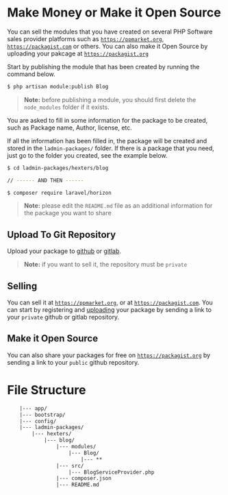 # Make Money or Make it Open Source

You can sell the modules that you have created on several PHP Software sales provider platforms such as [`https://ppmarket.org`](https://ppmarket.org/developers), [`https://packagist.com`](https://packagist.com/vendors) or others. You can also make it Open Source by uploading your pakcage at [`https://packagist.org`](https://packagist.org/)

Start by publishing the module that has been created by running the command below.

```bash
$ php artisan module:publish Blog
```
> **Note:** before publishing a module, you should first delete the `node_modules` folder if it exists.

You are asked to fill in some information for the package to be created, such as Package name, Author, license, etc.

If all the information has been filled in, the package will be created and stored in the `ladmin-packages/` folder. If there is a package that you need, just go to the folder you created, see the example below.

```bash
$ cd ladmin-packages/hexters/blog

// ------ AND THEN ------

$ composer require laravel/horizon

```

> **Note:** please edit the `README.md` file as an additional information for the package you want to share

## Upload To Git Repository

Upload your package to [github](https://github.com) or [gitlab](https://gitlab.com/).
> **Note:** if you want to sell it, the repository must be `private`

## Selling

You can sell it at [`https://ppmarket.org`](https://ppmarket.org/developers), or at [`https://packagist.com`](https://packagist.com/vendors). You can start by registering and [uploading](https://ppmarket.org/member/package/create) your package by sending a link to your `private` github or gitlab repository.

## Make it Open Source
You can also share your packages for free on [`https://packagist.org`](https://packagist.org) by sending a link to your `public` github repository.

# File Structure
```html
    |--- app/
    |--- bootstrap/
    |--- config/
    |--- ladmin-packages/
        |--- hexters/
            |--- blog/
                |--- modules/
                    |--- Blog/
                        |--- **
                |--- src/
                    |--- BlogServiceProvider.php
                |--- composer.json
                |--- README.md

```

